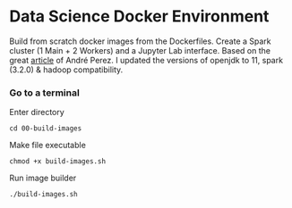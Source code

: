 # Data Science Docker Environment

Build from scratch docker images from the Dockerfiles.
Create a Spark cluster (1 Main + 2 Workers) and a Jupyter Lab interface.
Based on the great [article](https://towardsdatascience.com/apache-spark-cluster-on-docker-ft-a-juyterlab-interface-418383c95445) of André Perez. I updated the versions of openjdk to 11, spark (3.2.0) & hadoop compatibility.

### Go to a terminal

Enter directory

    cd 00-build-images

Make file executable

    chmod +x build-images.sh

Run image builder

    ./build-images.sh
